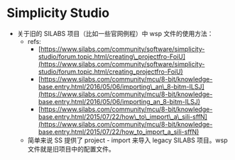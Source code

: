 # Simplicity Studio

* 关于旧的 SILABS 项目（比如一些官网例程）中 wsp 文件的使用方法：
  * refs: 
    * [https://www.silabs.com/community/software/simplicity-studio/forum.topic.html/creating\_projectfro-FoiU](https://www.silabs.com/community/software/simplicity-studio/forum.topic.html/creating_projectfro-FoiU) 
    * [https://www.silabs.com/community/mcu/8-bit/knowledge-base.entry.html/2016/05/06/importing\_an\_8-bitm-ILSJ](https://www.silabs.com/community/mcu/8-bit/knowledge-base.entry.html/2016/05/06/importing_an_8-bitm-ILSJ)
    * [https://www.silabs.com/community/mcu/8-bit/knowledge-base.entry.html/2015/07/22/how\_to\_import\_a\_sili-sffN](https://www.silabs.com/community/mcu/8-bit/knowledge-base.entry.html/2015/07/22/how_to_import_a_sili-sffN)
  * 简单来说 SS 提供了 project - import 来导入 legacy SILABS 项目。wsp 文件就是旧项目中的配置文件。

